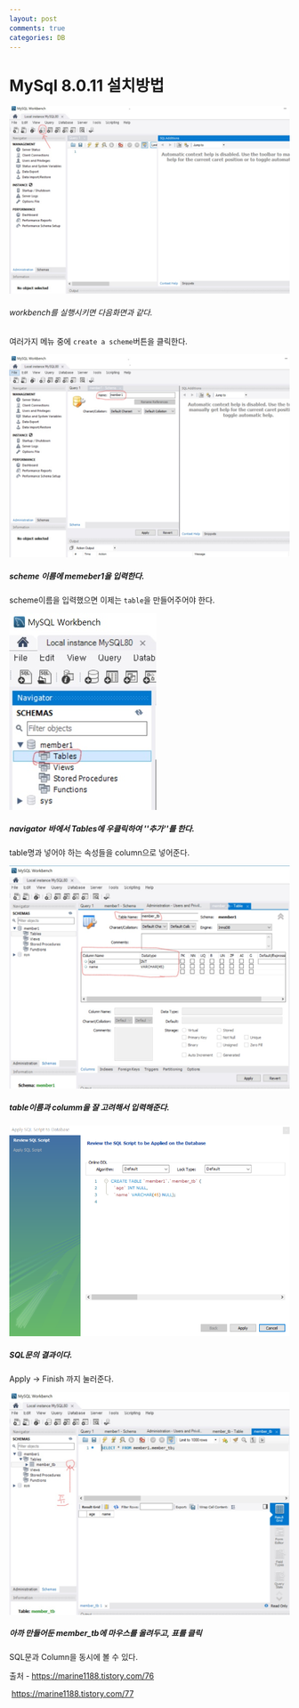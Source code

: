 ```yaml
---
layout: post
comments: true
categories: DB
---
```


# MySql 8.0.11 설치방법

![사진](./img/2019-08-07-[MySql]Workbench-설치-및-사용법-1.jpg)



###### workbench를 실행시키면 다음화면과 같다.    

여러가지 메뉴 중에 `create a scheme`버튼을  클릭한다.          



![사진](./img/2019-08-07-[MySql]Workbench-설치-및-사용법-2.jpg)



#####  scheme 이름에 memeber1을 입력한다.    

scheme이름을 입력했으면 이제는 `table`을 만들어주어야 한다.          



![사진](./img/2019-08-07-[MySql]Workbench-설치-및-사용법-4.jpg)

##### navigator 바에서 Tables에 우클릭하여 ''추가''를 한다.

table명과 넣어야 하는 속성들을 column으로 넣어준다.          



![사진](./img/2019-08-07-[MySql]Workbench-설치-및-사용법-5.jpg)

##### table이름과 columm을 잘 고려해서 입력해준다.          





![사진](./img/2019-08-07-[MySql]Workbench-설치-및-사용법-6.PNG)



##### SQL문의 결과이다.

Apply -> Finish 까지 눌러준다.



![사진](./img/2019-08-07-[MySql]Workbench-설치-및-사용법-7.jpg)

##### 아까 만들어둔 member_tb에 마우스를 올려두고, 표를 클릭

SQL문과 Column을 동시에 볼 수 있다.



출처 - https://marine1188.tistory.com/76

​           https://marine1188.tistory.com/77

